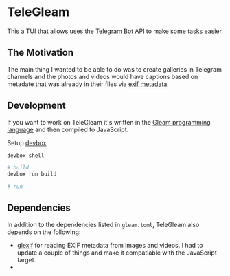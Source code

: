 # TeleGleam

This a TUI that allows uses the [Telegram Bot API](https://core.telegram.org/bots/api) to make some tasks easier.

## The Motivation

The main thing I wanted to be able to do was to create galleries in Telegram channels and the photos and videos would have captions based on metadate that was already in their files via [exif metadata](https://en.wikipedia.org/wiki/Exif).

## Development

If you want to work on TeleGleam it's written in the [Gleam programming language](https://gleam-lang.org/) and then compiled to JavaScript.

Setup [devbox](https://www.jetify.com/devbox)

```sh
devbox shell

# build
devbox run build

# run

```
## Dependencies

In addition to the dependencies listed in `gleam.toml`, TeleGleam also depends on the following:

- [glexif](https://github.com/justinrassier/glexif) for reading EXIF metadata from images and videos. I had to update a couple of things and make it compatiable with the JavaScript target.
-
